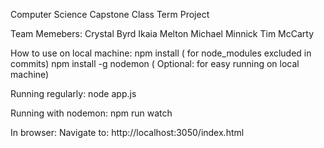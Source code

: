 Computer Science Capstone Class Term Project

Team Memebers: Crystal Byrd Ikaia Melton Michael Minnick Tim McCarty

How to use on local machine: npm install ( for node_modules excluded in commits) npm install -g nodemon ( Optional: for easy running on local machine)

Running regularly: node app.js

Running with nodemon: npm run watch

In browser: Navigate to: http://localhost:3050/index.html
